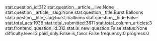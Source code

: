 stat.question_id:312
stat.question__article__live:None
stat.question__article__slug:None
stat.question__title:Burst Balloons
stat.question__title_slug:burst-balloons
stat.question__hide:False
stat.total_acs:1938
stat.total_submitted:3611
stat.total_column_articles:3
stat.frontend_question_id:312
stat.is_new_question:False
status:None
difficulty.level:3
paid_only:False
is_favor:False
frequency:0
progress:0
